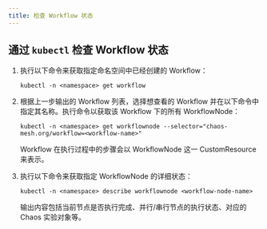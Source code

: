 ```yaml
---
title: 检查 Workflow 状态
---
```


<!-- ## 通过 Chaos Dashboard 检查 Workflow 状态 -->

<!-- TODO: 待 Chaos Dashboard 完善后补充这一部分 -->

## 通过 `kubectl` 检查 Workflow 状态

1. 执行以下命令来获取指定命名空间中已经创建的 Workflow：

   ```shell
   kubectl -n <namespace> get workflow
   ```

2. 根据上一步输出的 Workflow 列表，选择想查看的 Workflow 并在以下命令中指定其名称。执行命令以获取该 Workflow 下的所有 WorkflowNode：

   ```shell
   kubectl -n <namespace> get workflownode --selector="chaos-mesh.org/workflow=<workflow-name>"
   ```

   Workflow 在执行过程中的步骤会以 WorkflowNode 这一 CustomResource 来表示。

3. 执行以下命令来获取指定 WorkflowNode 的详细状态：

   ```shell
   kubectl -n <namespace> describe workflownode <workflow-node-name>
   ```

   输出内容包括当前节点是否执行完成、并行/串行节点的执行状态、对应的 Chaos 实验对象等。
